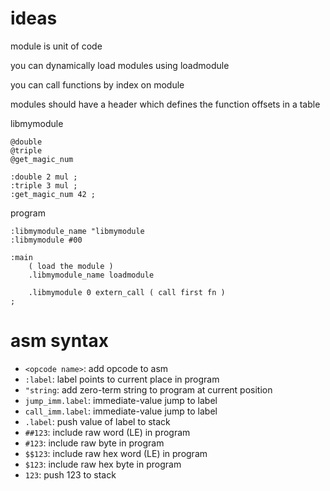 # ideas

module is unit of code

you can dynamically load modules using loadmodule

you can call functions by index on module

modules should have a header which defines the function offsets in a table


libmymodule
```
@double
@triple
@get_magic_num

:double 2 mul ;
:triple 3 mul ;
:get_magic_num 42 ;
```


program
```
:libmymodule_name "libmymodule
:libmymodule #00

:main
    ( load the module )
    .libmymodule_name loadmodule

    .libmymodule 0 extern_call ( call first fn )
;
```

# asm syntax
- `<opcode name>`: add opcode to asm
- `:label`: label points to current place in program
- `"string`: add zero-term string to program at current position
- `jump_imm.label`: immediate-value jump to label
- `call_imm.label`: immediate-value jump to label
- `.label`: push value of label to stack
- `##123`: include raw word (LE) in program
- `#123`: include raw byte in program
- `$$123`: include raw hex word (LE) in program
- `$123`: include raw hex byte in program
- `123`: push 123 to stack